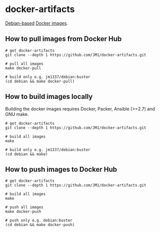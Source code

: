 # docker-artifacts

[Debian-based](https://www.debian.org/) [Docker images](https://hub.docker.com/r/jm1337/).

## How to pull images from Docker Hub

```
# get docker-artifacts
git clone --depth 1 https://github.com/JM1/docker-artifacts.git

# pull all images
make docker-pull

# build only e.g. jm1337/debian:buster
(cd debian && make docker-pull)
```

## How to build images locally

Building the docker images requires Docker, Packer, Ansible (>=2.7) and GNU make.

```
# get docker-artifacts
git clone --depth 1 https://github.com/JM1/docker-artifacts.git

# build all images
make

# build only e.g. jm1337/debian:buster
(cd debian && make)
```

## How to push images to Docker Hub

```
# get docker-artifacts
git clone --depth 1 https://github.com/JM1/docker-artifacts.git

# build all images
make

# push all images
make docker-push

# push only e.g. debian:buster
(cd debian && make docker-push)
```
